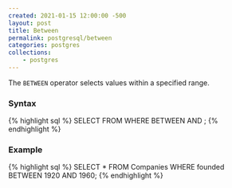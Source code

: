 ```yaml
---
created: 2021-01-15 12:00:00 -500
layout: post
title: Between
permalink: postgresql/between
categories: postgres
collections: 
    - postgres
---
```


The ```BETWEEN``` operator selects values within a specified range.

### Syntax

{% highlight sql %}
SELECT <columns>
FROM <table-name>
WHERE <column-name> BETWEEN <value-1> AND <value-2>;
{% endhighlight %}

### Example

{% highlight sql %}
SELECT *
FROM Companies
WHERE founded BETWEEN 1920 AND 1960;
{% endhighlight %}

